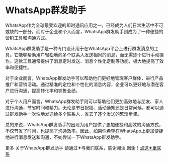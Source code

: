 # WhatsApp群发助手

WhatsApp作为全球最受欢迎的即时通讯应用之一，已经成为人们日常生活中不可或缺的一部分。而对于企业和个人而言，WhatsApp群发助手则成为了一种便捷的营销工具和沟通方式。

WhatsApp群发助手是一种专门设计用于在WhatsApp平台上进行群发消息的工具。它能够帮助用户轻松地向多个联系人发送相同的消息，而无需逐个进行手动操作。这款工具通常提供了消息定时发送、消息个性化定制等功能，极大地提高了效率和便捷性。

对于企业而言，WhatsApp群发助手可以帮助他们更好地管理客户群体，进行产品推广和营销活动。通过精准的定位和个性化的消息内容，企业可以更好地与潜在客户进行沟通，提高转化率和销售业绩。

对于个人用户而言，WhatsApp群发助手则可以帮助他们更加高效地与朋友、家人进行沟通，节省时间和精力。无论是节日祝福、活动通知还是日常问候，都可以通过群发助手一次性地发送给多个联系人，省去了逐个发送的繁琐步骤。

总的来说，WhatsApp群发助手的出现为用户提供了更加便捷和高效的沟通方式，不仅节省了时间，也提高了沟通效率。因此，如果你希望在WhatsApp上更加便捷地进行消息发送和沟通，不妨尝试一下WhatsApp群发助手。

更多 关于WhatsApp群发助手 请通过✈与我们联系，感谢阅读,谢谢！[点这✈里联系](https://1.k02.cc)